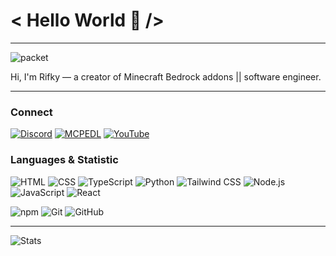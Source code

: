 # < Hello World 👋 />
---

![packet](https://github.com/nperma/Example_Script/assets/129764133/f52f772f-8a9d-4a6d-a14e-c5045b2d74e3)

Hi, I'm Rifky — a creator of Minecraft Bedrock addons || software engineer.

---

### Connect

[![Discord](https://img.shields.io/badge/Discord-000000?style=for-the-badge&logo=discord&logoColor=white)](https://discord.com/invite/Kc7ujQqU)
[![MCPEDL](https://img.shields.io/badge/MCPEDL-000000?style=for-the-badge&logo=minecraft&logoColor=white)](https://mcpedl.com/user/shenzy_/)
[![YouTube](https://img.shields.io/badge/YouTube-000000?style=for-the-badge&logo=youtube&logoColor=white)](https://www.youtube.com/@shenzymc)

### Languages & Statistic

![HTML](https://img.shields.io/badge/HTML-333?style=for-the-badge&logo=html5&logoColor=white)
![CSS](https://img.shields.io/badge/CSS-333?style=for-the-badge&logo=css3&logoColor=white)
![TypeScript](https://img.shields.io/badge/TypeScript-333?style=for-the-badge&logo=typescript&logoColor=white)
![Python](https://img.shields.io/badge/Python-333?style=for-the-badge&logo=python&logoColor=white)
![Tailwind CSS](https://img.shields.io/badge/Tailwind_CSS-333?style=for-the-badge&logo=tailwind-css&logoColor=white)
![Node.js](https://img.shields.io/badge/Node.js-333?style=for-the-badge&logo=node.js&logoColor=white)
![JavaScript](https://img.shields.io/badge/JavaScript-333?style=for-the-badge&logo=javascript&logoColor=white)
![React](https://img.shields.io/badge/React-333?style=for-the-badge&logo=react&logoColor=white)

![npm](https://img.shields.io/badge/npm-333?style=for-the-badge&logo=npm&logoColor=white)
![Git](https://img.shields.io/badge/Git-333?style=for-the-badge&logo=git&logoColor=white)
![GitHub](https://img.shields.io/badge/GitHub-333?style=for-the-badge&logo=github&logoColor=white)

---

![Stats](https://github-readme-stats.vercel.app/api?username=rifkyap&theme=transparent)
